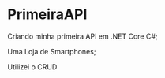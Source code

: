 # PrimeiraAPI
Criando minha primeira API em .NET Core C#;

Uma Loja de Smartphones;

Utilizei o CRUD

